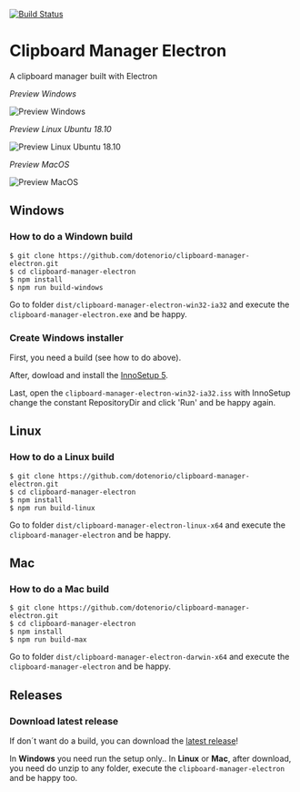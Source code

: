 [![Build Status](https://travis-ci.org/dotenorio/clipboard-manager-electron.svg?branch=master)](https://travis-ci.org/dotenorio/clipboard-manager-electron)

# Clipboard Manager Electron
A clipboard manager built with Electron

_Preview Windows_

![Preview Windows](https://i.imgur.com/2i26dTv.png)

_Preview Linux Ubuntu 18.10_

![Preview Linux Ubuntu 18.10](https://i.imgur.com/gXMOIXe.png)

_Preview MacOS_

![Preview MacOS](https://i.imgur.com/CSLIxl2.png)

## Windows

### How to do a Windown build

```
$ git clone https://github.com/dotenorio/clipboard-manager-electron.git
$ cd clipboard-manager-electron
$ npm install
$ npm run build-windows
```

Go to folder `dist/clipboard-manager-electron-win32-ia32` and execute the `clipboard-manager-electron.exe` and be happy.

### Create Windows installer

First, you need a build (see how to do above).

After, dowload and install the [InnoSetup 5](http://www.jrsoftware.org/isdl.php).

Last, open the `clipboard-manager-electron-win32-ia32.iss` with InnoSetup change the constant RepositoryDir and click 'Run' and be happy again.

## Linux

### How to do a Linux build

```
$ git clone https://github.com/dotenorio/clipboard-manager-electron.git
$ cd clipboard-manager-electron
$ npm install
$ npm run build-linux
```

Go to folder `dist/clipboard-manager-electron-linux-x64` and execute the `clipboard-manager-electron` and be happy.

## Mac

### How to do a Mac build

```
$ git clone https://github.com/dotenorio/clipboard-manager-electron.git
$ cd clipboard-manager-electron
$ npm install
$ npm run build-max
```

Go to folder `dist/clipboard-manager-electron-darwin-x64` and execute the `clipboard-manager-electron` and be happy.

## Releases

### Download latest release

If don´t want do a build, you can download the [latest release](https://github.com/dotenorio/clipboard-manager-electron/releases/latest)!

In **Windows** you need run the setup only.. In **Linux** or **Mac**, after download, you need do unzip to any folder, execute the `clipboard-manager-electron` and be happy too. 
